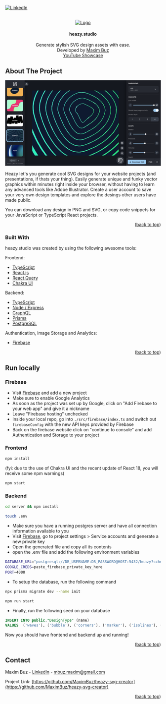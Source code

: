<div id="top"></div>

<!-- PROJECT SHIELDS -->
[![LinkedIn][linkedin-shield]][linkedin-url]




<!-- PROJECT LOGO -->
<br />
<div align="center">
  <a href="https://heazy.studio/">
    <img src="public/favicon.ico" alt="Logo" width="60" height="60">
  </a>

  <h4 align="center">heazy.studio</h4>

  <p align="center">
    Generate stylish SVG design assets with ease.
    <br/>
    Developed by <a href="https://www.linkedin.com/in/maxim-buz-17a2a717b/">Maxim Buz</a>
    <br/>
    <a href="https://www.youtube.com/watch?v=58rATWqcFxo">YouTube Showcase</a>
  </p>
</div>



<!-- ABOUT THE PROJECT -->
## About The Project

[![Product Name Screen Shot][product-screenshot]](https://heazy.studio/)

Heazy let's you generate cool SVG designs for your website projects (and presentations, if thats your thing).
Easily generate unique and funky vector graphics within minutes right inside your browser, without having to learn any advanced tools like Adobe Illustrator. Create a user account to save your very own design templates and explore the desings other users have made public.

You can download any design in PNG and SVG, or copy code snippets for your JavaScript or TypeScript React projects.

<p align="right">(<a href="#top">back to top</a>)</p>



### Built With

heazy.studio was created by using the following awesome tools:

Frontend:<br/>
* [TypeScript](https://www.typescriptlang.org/)
* [React.js](https://reactjs.org/)
* [React Query](https://react-query.tanstack.com/)
* [Chakra UI](https://chakra-ui.com/)

Backend:<br/>
* [TypeScript](https://www.typescriptlang.org/)
* [Node / Express](https://expressjs.com/)
* [GraphQL](https://graphql.org/)
* [Prisma](https://www.prisma.io/)
* [PostgreSQL](https://www.postgresql.org/)

Authentication, Image Storage and Analytics:
* [Firebase](https://firebase.google.com/)

<p align="right">(<a href="#top">back to top</a>)</p>

<!-- INSTALLATION -->
## Run locally

### Firebase
* Visit <a href="https://firebase.google.com/">Firebase</a> and add a new project
* Make sure to enable Google Analytics
* As soon as the project was set up by Google, click on "Add Firebase to your web app" and give it a nickname
* Leave "Firebase hosting" unchecked
* Inside your local repo, go into <code>./src/firebase/index.ts</code> and switch out <code>firebaseConfig</code> with the new API keys provided by Firebase
* Back on the firebase website click on "continue to console" and add Authentication and Storage to your project

### Frontend
```bash
npm install
```
(fyi: due to the use of Chakra UI and the recent update of React 18, you will receive some npm warnings)
```bash
npm start
```

### Backend
```bash
cd server && npm install
```
```bash
touch .env
```
* Make sure you have a running postgres server and have all connection information available to you
* Visit <a href="https://firebase.google.com/">Firebase</a>, go to project settings > Service accounts and generate a new private key
* Open the generated file and copy all its contents
* open the .env file and add the following environment variables
```bash
DATABASE_URL="postgresql://DB_USERNAME:DB_PASSWORD@HOST:5432/heazy?schema=public"
GOOGLE_CREDS=paste_firebase_private_key_here
PORT=4000
```
* To setup the database, run the following command
```bash
npx prisma migrate dev --name init
```
```bash
npm run start
```
* Finally, run the following seed on your database
```sql
INSERT INTO public."DesignType" (name)
VALUES  ('waves'), ('bubble'), ('corners'), ('marker'), ('isolines'), ('flare');
```

Now you should have frontend and backend up and running!
<p align="right">(<a href="#top">back to top</a>)</p>


<!-- CONTACT -->
## Contact

Maxim Buz - [LinkedIn](https://www.linkedin.com/in/maxim-buz-17a2a717b/) - mbuz.maxim@gmail.com

Project Link: [https://github.com/MaximBuz/heazy-svg-creator](https://github.com/MaximBuz/heazy-svg-creator)

<p align="right">(<a href="#top">back to top</a>)</p>



<!-- MARKDOWN LINKS & IMAGES -->
<!-- https://www.markdownguide.org/basic-syntax/#reference-style-links -->
[linkedin-shield]: https://img.shields.io/badge/-LinkedIn-black.svg?style=for-the-badge&logo=linkedin&colorB=555
[linkedin-url]: https://www.linkedin.com/in/maxim-buz-17a2a717b/
[product-screenshot]: ./github-screenshot.png
